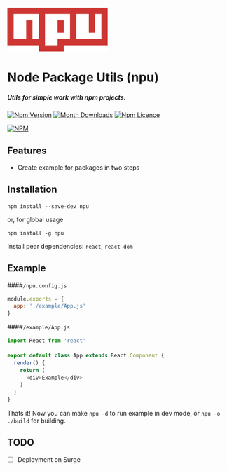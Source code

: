 <p>
  <img src="./images/logo960x420.png" height="100" />
</p>

# Node Package Utils (npu)

##### Utils for simple work with npm projects.

[![Npm Version](https://badge.fury.io/js/npu.svg)](https://www.npmjs.com/package/npu)
[![Month Downloads](https://img.shields.io/npm/dm/npu.svg)](http://npm-stat.com/charts.html?package=npu)
[![Npm Licence](https://img.shields.io/npm/l/npu.svg)](https://www.npmjs.com/package/npu)

[![NPM](https://nodei.co/npm/npu.png?downloads=true&downloadRank=true&stars=true)](https://nodei.co/npm/npu/)


## Features
- Create example for packages in two steps


## Installation
```
npm install --save-dev npu
```
or, for global usage
```
npm install -g npu
```

Install pear dependencies: `react`, `react-dom`


## Example

####`/npu.config.js`
```javascript
module.exports = {
  app: './example/App.js'
}
```

####`/example/App.js`
```javascript
import React from 'react'

export default class App extends React.Component {
  render() {
    return (
      <div>Example</div>
    )
  }
}
```

Thats it! Now you can make `npu -d` to run example in dev mode, or `npu -o ./build` for building.


## TODO

- [ ] Deployment on Surge
